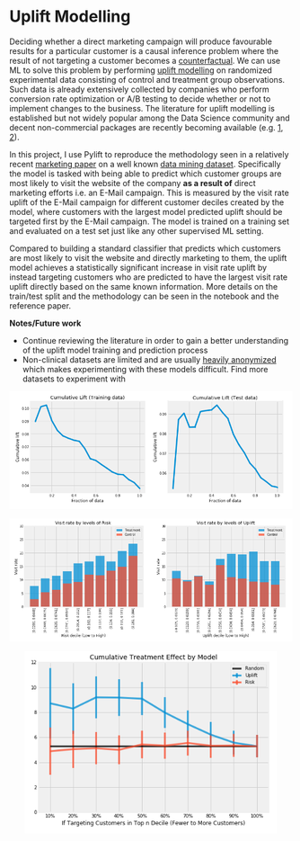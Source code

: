 # Uplift Modelling

Deciding whether a direct marketing campaign will produce favourable results for a particular customer is a causal inference problem where the result of not targeting a customer becomes a [counterfactual](https://en.wikipedia.org/wiki/Impact_evaluation). We can use ML to solve this problem by performing [uplift modelling](http://proceedings.mlr.press/v67/gutierrez17a/gutierrez17a.pdf) on randomized experimental data consisting of control and treatment group observations. Such data is already extensively collected by companies who perform conversion rate optimization or A/B testing to decide whether or not to implement changes to the business. The literature for uplift modelling is established but not widely popular among the Data Science community and decent non-commercial packages are recently becoming available (e.g. [1](https://tech.wayfair.com/data-science/2018/10/pylift-a-fast-python-package-for-uplift-modeling/), [2](https://github.com/uber/causalml)).

In this project, I use Pylift to reproduce the methodology seen in a relatively recent [marketing paper](https://journals.sagepub.com/doi/full/10.1509/jmr.16.0163) on a well known [data mining dataset](https://blog.minethatdata.com/2008/03/minethatdata-e-mail-analytics-and-data.html). Specifically the model is tasked with being able to predict which customer groups are most likely to visit the website of the company **as a result of** direct marketing efforts i.e. an E-Mail campaign. This is measured by the visit rate uplift of the E-Mail campaign for different customer deciles created by the model, where customers with the largest model predicted uplift should be targeted first by the E-Mail campaign. The model is trained on a training set and evaluated on a test set just like any other supervised ML setting.

Compared to building a standard classifier that predicts which customers are most likely to visit the website and directly marketing to them, the uplift model achieves a statistically significant increase in visit rate uplift by instead targeting customers who are predicted to have the largest visit rate uplift directly based on the same known information. More details on the train/test split and the methodology can be seen in the notebook and the reference paper.

**Notes/Future work**

- Continue reviewing the literature in order to gain a better understanding of the uplift model training and prediction process
- Non-clinical datasets are limited and are usually [heavily anonymized](http://ailab.criteo.com/criteo-uplift-prediction-dataset/) which makes experimenting with these models difficult. Find more datasets to experiment with

<p align="center"><img src="data/figures/cumulative_lift.png" width=750></p>
<p align="center"><img src="data/figures/visit_rate_by_model.png" width=750></p>
<p align="center"><img src="data/figures/cumulative_uplift.png" width=450></p>
